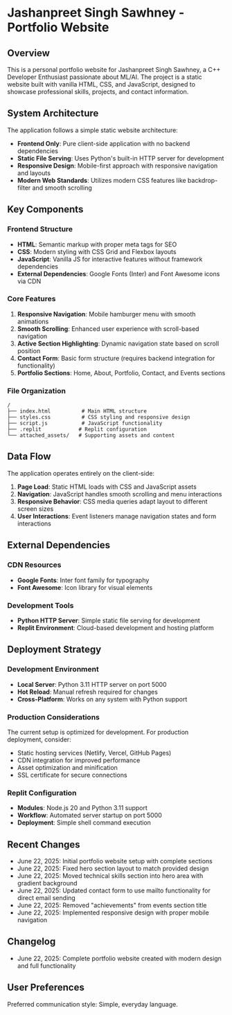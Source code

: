 # Jashanpreet Singh Sawhney - Portfolio Website

## Overview

This is a personal portfolio website for Jashanpreet Singh Sawhney, a C++ Developer Enthusiast passionate about ML/AI. The project is a static website built with vanilla HTML, CSS, and JavaScript, designed to showcase professional skills, projects, and contact information.

## System Architecture

The application follows a simple static website architecture:

- **Frontend Only**: Pure client-side application with no backend dependencies
- **Static File Serving**: Uses Python's built-in HTTP server for development
- **Responsive Design**: Mobile-first approach with responsive navigation and layouts
- **Modern Web Standards**: Utilizes modern CSS features like backdrop-filter and smooth scrolling

## Key Components

### Frontend Structure
- **HTML**: Semantic markup with proper meta tags for SEO
- **CSS**: Modern styling with CSS Grid and Flexbox layouts
- **JavaScript**: Vanilla JS for interactive features without framework dependencies
- **External Dependencies**: Google Fonts (Inter) and Font Awesome icons via CDN

### Core Features
1. **Responsive Navigation**: Mobile hamburger menu with smooth animations
2. **Smooth Scrolling**: Enhanced user experience with scroll-based navigation
3. **Active Section Highlighting**: Dynamic navigation state based on scroll position
4. **Contact Form**: Basic form structure (requires backend integration for functionality)
5. **Portfolio Sections**: Home, About, Portfolio, Contact, and Events sections

### File Organization
```
/
├── index.html          # Main HTML structure
├── styles.css          # CSS styling and responsive design
├── script.js           # JavaScript functionality
├── .replit            # Replit configuration
└── attached_assets/   # Supporting assets and content
```

## Data Flow

The application operates entirely on the client-side:

1. **Page Load**: Static HTML loads with CSS and JavaScript assets
2. **Navigation**: JavaScript handles smooth scrolling and menu interactions
3. **Responsive Behavior**: CSS media queries adapt layout to different screen sizes
4. **User Interactions**: Event listeners manage navigation states and form interactions

## External Dependencies

### CDN Resources
- **Google Fonts**: Inter font family for typography
- **Font Awesome**: Icon library for visual elements

### Development Tools
- **Python HTTP Server**: Simple static file serving for development
- **Replit Environment**: Cloud-based development and hosting platform

## Deployment Strategy

### Development Environment
- **Local Server**: Python 3.11 HTTP server on port 5000
- **Hot Reload**: Manual refresh required for changes
- **Cross-Platform**: Works on any system with Python support

### Production Considerations
The current setup is optimized for development. For production deployment, consider:
- Static hosting services (Netlify, Vercel, GitHub Pages)
- CDN integration for improved performance
- Asset optimization and minification
- SSL certificate for secure connections

### Replit Configuration
- **Modules**: Node.js 20 and Python 3.11 support
- **Workflow**: Automated server startup on port 5000
- **Deployment**: Simple shell command execution

## Recent Changes

- June 22, 2025: Initial portfolio website setup with complete sections
- June 22, 2025: Fixed hero section layout to match provided design
- June 22, 2025: Moved technical skills section into hero area with gradient background
- June 22, 2025: Updated contact form to use mailto functionality for direct email sending
- June 22, 2025: Removed "achievements" from events section title
- June 22, 2025: Implemented responsive design with proper mobile navigation

## Changelog

- June 22, 2025: Complete portfolio website created with modern design and full functionality

## User Preferences

Preferred communication style: Simple, everyday language.